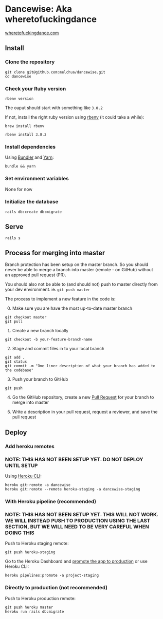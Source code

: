 # Dancewise: Aka wheretofuckingdance

[wheretofuckingdance.com](https://www.wheretofuckingdance.com/)

## Install

### Clone the repository

```shell
git clone git@github.com:melchua/dancewise.git
cd dancewise
```

### Check your Ruby version

```shell
rbenv version
```

The ouput should start with something like `3.0.2`

If not, install the right ruby version using [rbenv](https://github.com/rbenv/rbenv) (it could take a while):

```shell
brew install rbenv
```

```shell
rbenv install 3.0.2
```

### Install dependencies

Using [Bundler](https://github.com/bundler/bundler) and [Yarn](https://github.com/yarnpkg/yarn):

```shell
bundle && yarn
```

### Set environment variables

None for now

### Initialize the database

```shell
rails db:create db:migrate
```

## Serve

```shell
rails s
```

## Process for merging into master

Branch protection has been setup on the master branch. So you should never be able to
merge a branch into master (remote - on GitHub) without an approved pull request (PR).

You should also not be able to (and should not) push to master directly from your dev environment.
ie. `git push master`

The process to implement a new feature in the code is:

0. Make sure you are have the most up-to-date master branch
```shell
git checkout master
git pull
```

1. Create a new branch locally

```shell
git checkout -b your-feature-branch-name
```

2. Stage and commit files in to your local branch

```shell
git add .
git status
git commit -m "One liner description of what your branch has added to the codebase"
```

3. Push your branch to GitHub

```shell
git push
```

4. Go the GitHub repository, create a new [Pull Request](https://github.com/melchua/dancewise/pulls) for your branch to merge into master

5. Write a description in your pull request, request a reviewer, and save the pull request

## Deploy

### Add heroku remotes
### NOTE: THIS HAS NOT BEEN SETUP YET. DO NOT DEPLOY UNTIL SETUP
Using [Heroku CLI](https://devcenter.heroku.com/articles/heroku-cli):

```shell
heroku git:remote -a dancewise
heroku git:remote --remote heroku-staging -a dancewise-staging
```


### With Heroku pipeline (recommended)

### NOTE: THIS HAS NOT BEEN SETUP YET. THIS WILL NOT WORK. WE WILL INSTEAD PUSH TO PRODUCTION USING THE LAST SECTION, BUT WE WILL NEED TO BE VERY CAREFUL WHEN DOING THIS

Push to Heroku staging remote:

```shell
git push heroku-staging
```

Go to the Heroku Dashboard and [promote the app to production](https://devcenter.heroku.com/articles/pipelines) or use Heroku CLI:

```shell
heroku pipelines:promote -a project-staging
```

### Directly to production (not recommended)

Push to Heroku production remote:

```shell
git push heroku master
heroku run rails db:migrate
```
